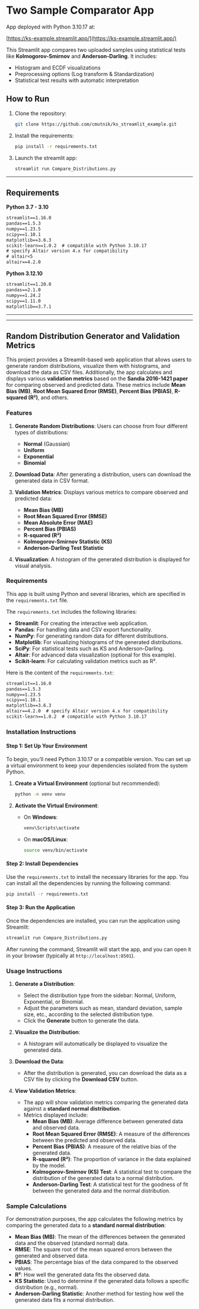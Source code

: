 # Two Sample Comparator App

App deployed with Python 3.10.17 at:

[https://ks-example.streamlit.app/](https://ks-example.streamlit.app/)

This Streamlit app compares two uploaded samples using statistical tests like **Kolmogorov-Smirnov** and **Anderson-Darling**. It includes:
- Histogram and ECDF visualizations
- Preprocessing options (Log transform & Standardization)
- Statistical test results with automatic interpretation


## How to Run
1. Clone the repository:
   ```sh
   git clone https://github.com/cmutnik/ks_streamlit_example.git
   ```
2. Install the requirements:
   ```sh
   pip install -r requirements.txt
   ```
3. Launch the streamlit app:
   ```sh
   streamlit run Compare_Distributions.py
   ```

----
## Requirements

**Python 3.7 - 3.10**

```txt
streamlit==1.16.0
pandas==1.5.3
numpy==1.23.5
scipy==1.10.1
matplotlib==3.6.3
scikit-learn==1.0.2  # compatible with Python 3.10.17
# specify Altair version 4.x for compatibility
# altair<5
altair==4.2.0
```

**Python 3.12.10**

```txt
streamlit==1.20.0
pandas==2.1.0
numpy==1.24.2
scipy==1.11.0
matplotlib==3.7.1
```


----
----

## **Random Distribution Generator and Validation Metrics**

This project provides a Streamlit-based web application that allows users to generate random distributions, visualize them with histograms, and download the data as CSV files. Additionally, the app calculates and displays various **validation metrics** based on the **Sandia 2016-1421 paper** for comparing observed and predicted data. These metrics include **Mean Bias (MB)**, **Root Mean Squared Error (RMSE)**, **Percent Bias (PBIAS)**, **R-squared (R²)**, and others. 

### **Features**
1. **Generate Random Distributions**: Users can choose from four different types of distributions:
   - **Normal** (Gaussian)
   - **Uniform**
   - **Exponential**
   - **Binomial**
   
2. **Download Data**: After generating a distribution, users can download the generated data in CSV format.

3. **Validation Metrics**: Displays various metrics to compare observed and predicted data:
   - **Mean Bias (MB)**
   - **Root Mean Squared Error (RMSE)**
   - **Mean Absolute Error (MAE)**
   - **Percent Bias (PBIAS)**
   - **R-squared (R²)**
   - **Kolmogorov-Smirnov Statistic (KS)**
   - **Anderson-Darling Test Statistic**

4. **Visualization**: A histogram of the generated distribution is displayed for visual analysis.

### **Requirements**
This app is built using Python and several libraries, which are specified in the `requirements.txt` file.

The `requirements.txt` includes the following libraries:

- **Streamlit**: For creating the interactive web application.
- **Pandas**: For handling data and CSV export functionality.
- **NumPy**: For generating random data for different distributions.
- **Matplotlib**: For visualizing histograms of the generated distributions.
- **SciPy**: For statistical tests such as KS and Anderson-Darling.
- **Altair**: For advanced data visualization (optional for this example).
- **Scikit-learn**: For calculating validation metrics such as R².

Here is the content of the `requirements.txt`:

```txt
streamlit==1.16.0
pandas==1.5.3
numpy==1.23.5
scipy==1.10.1
matplotlib==3.6.3
altair==4.2.0  # specify Altair version 4.x for compatibility
scikit-learn==1.0.2  # compatible with Python 3.10.17
```

### **Installation Instructions**

#### Step 1: Set Up Your Environment
To begin, you’ll need Python 3.10.17 or a compatible version. You can set up a virtual environment to keep your dependencies isolated from the system Python.

1. **Create a Virtual Environment** (optional but recommended):

   ```bash
   python -m venv venv
   ```

2. **Activate the Virtual Environment**:
   - On **Windows**:
     ```bash
     venv\Scripts\activate
     ```
   - On **macOS/Linux**:
     ```bash
     source venv/bin/activate
     ```

#### Step 2: Install Dependencies
Use the `requirements.txt` to install the necessary libraries for the app. You can install all the dependencies by running the following command:

```bash
pip install -r requirements.txt
```

#### Step 3: Run the Application
Once the dependencies are installed, you can run the application using Streamlit:

```bash
streamlit run Compare_Distributions.py
```

After running the command, Streamlit will start the app, and you can open it in your browser (typically at `http://localhost:8501`).

### **Usage Instructions**

1. **Generate a Distribution**:
   - Select the distribution type from the sidebar: Normal, Uniform, Exponential, or Binomial.
   - Adjust the parameters such as mean, standard deviation, sample size, etc., according to the selected distribution type.
   - Click the **Generate** button to generate the data.

2. **Visualize the Distribution**:
   - A histogram will automatically be displayed to visualize the generated data.
   
3. **Download the Data**:
   - After the distribution is generated, you can download the data as a CSV file by clicking the **Download CSV** button.

4. **View Validation Metrics**:
   - The app will show validation metrics comparing the generated data against a **standard normal distribution**.
   - Metrics displayed include:
     - **Mean Bias (MB)**: Average difference between generated data and observed data.
     - **Root Mean Squared Error (RMSE)**: A measure of the differences between the predicted and observed data.
     - **Percent Bias (PBIAS)**: A measure of the relative bias of the generated data.
     - **R-squared (R²)**: The proportion of variance in the data explained by the model.
     - **Kolmogorov-Smirnov (KS) Test**: A statistical test to compare the distribution of the generated data to a normal distribution.
     - **Anderson-Darling Test**: A statistical test for the goodness of fit between the generated data and the normal distribution.

### **Sample Calculations**
For demonstration purposes, the app calculates the following metrics by comparing the generated data to a **standard normal distribution**:

- **Mean Bias (MB)**: The mean of the differences between the generated data and the observed (standard normal) data.
- **RMSE**: The square root of the mean squared errors between the generated and observed data.
- **PBIAS**: The percentage bias of the data compared to the observed values.
- **R²**: How well the generated data fits the observed data.
- **KS Statistic**: Used to determine if the generated data follows a specific distribution (e.g., normal).
- **Anderson-Darling Statistic**: Another method for testing how well the generated data fits a normal distribution.

<!-- ## **License**
This project is licensed under the MIT License - see the [LICENSE](LICENSE) file for details.

## **Contact**
For any issues or feature requests, please open an issue on this repository. Alternatively, you can reach out to the project maintainers via email at [email@example.com]. -->